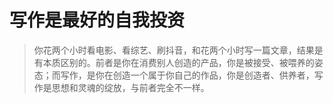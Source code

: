 # 写作是最好的自我投资
> 你花两个小时看电影、看综艺、刷抖音，和花两个小时写一篇文章，结果是有本质区别的。前者是你在消费别人创造的产品，你是被接受、被喂养的姿态；而写作，是你在创造一个属于你自己的作品，你是创造者、供养者，写作是思想和灵魂的绽放，与前者完全不一样。  
